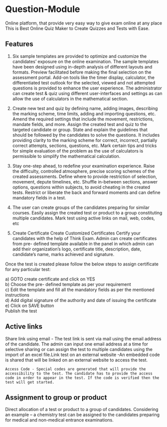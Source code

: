 # Question-Module  
Online platform, that provide very easy way to give exam online at any place This is Best Online Quiz Maker to Create Quizzes and Tests with Ease. 

## Features 

1) Six sample templates are provided to optimize and customize the candidates’ exposure on the online examination. The sample templates have been designed using in-depth analysis of different layouts and formats. Preview facilitated before making the final selection on the assessment portal. Add-on tools like the timer display, calculator, the differentiated test outlook for the selected, viewed and not attempted questions is provided to enhance the user experience. The administrator can create test & quiz using different user-interfaces and settings as can allow the use of calculators in the mathematical section. 
2) Create new test and quiz by defining name, adding images, describing the marking scheme, time limits, adding and importing questions, etc. Amend the required settings that include the movement, restrictions, mandate fields, and more. Assign the created test and quiz to the targeted candidate or group. State and explain the guidelines that should be followed by the candidates to solve the questions. It includes providing clarity to the marking scheme for correct, incorrect, partially correct attempts, sections, questions, etc. Mark certain tips and tricks for simple evaluation of the problem as the use of calculators is permissible to simplify the mathematical calculation. 
3) Stay one-step ahead, to redefine your examination experience. Raise the difficulty, controlled atmosphere, precise scoring schemes of the created assessments. Define where to provide restriction of selection, movement, depute timelines, etc. Shuffle in-between sections, answer options, questions within subjects, to avoid cheating in the created tests. Restrict or liberate the back and forward moments and can define mandatory fields in a test. 
4) The user can create groups of the candidates preparing for similar courses. Easily assign the created test or product to a group constituting multiple candidates. Mark test using active links on mail, web, codes, etc 

5) Create Certificate
Create Customized Certificates
Certify your candidates with the help of Think Exam. Admin can create certificates from pre- defined template available in the panel in which admin can add their organization’s logo, certificate title, description, date, candidate’s name, marks achieved and signature.

Once the test is created please follow the below steps to assign certificate for any particular test:

 a) GOTO create certificate and click on YES\
 b) Choose the pre- defined template as per your requirement\
 c) Edit the template and fill all the mandatory fields as per the mentioned instructions\
 d) Add digital signature of the authority and date of issuing the certificate\
 e) Click on SAVE button\
    Publish the test 
    
    
## Active links
Share link using email - The test link is sent via mail using the email address of the candidate. The admin can input one email address at a time for selective sharing or can assign the test to multiple candidates using the import of an excel file.Link test on an external website -An embedded code is shared that will be linked on an external website to access the test.
```code
Access Code - Special codes are generated that will provide the accessibility to the test. The candidate has to provide the access code in order to appear in the test. If the code is verified then the test will get started. 
```

## Assignment to group or product
Direct allocation of a test or product to a group of candidates. Considering an example – a chemistry test can be assigned to the candidates preparing for medical and non-medical entrance examinations.
